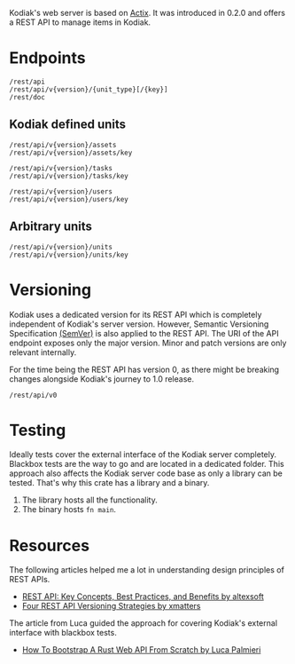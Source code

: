 Kodiak's web server is based on [Actix](https://actix.rs). It was introduced in 0.2.0 and offers a REST API to manage items in Kodiak.

# Endpoints

```
/rest/api
/rest/api/v{version}/{unit_type}[/{key}]
/rest/doc
```

## Kodiak defined units
```
/rest/api/v{version}/assets
/rest/api/v{version}/assets/key

/rest/api/v{version}/tasks
/rest/api/v{version}/tasks/key

/rest/api/v{version}/users
/rest/api/v{version}/users/key
```

## Arbitrary units
```
/rest/api/v{version}/units
/rest/api/v{version}/units/key
```

# Versioning

Kodiak uses a dedicated version for its REST API which is completely independent of Kodiak's server version.
However, Semantic Versioning Specification [(SemVer)](https://semver.org/) is also applied to the REST API. 
The URI of the API endpoint exposes only the major version. Minor and patch versions are only relevant internally.

For the time being the REST API has version 0, as there might be breaking changes alongside Kodiak's journey to 1.0 release.

```
/rest/api/v0
```

# Testing

Ideally tests cover the external interface of the Kodiak server completely. Blackbox tests are the way to go and are located in a dedicated folder. 
This approach also affects the Kodiak server code base as only a library can be tested. That's why this crate has a library and a binary.

1. The library hosts all the functionality.
2. The binary hosts ``fn main``.

# Resources

The following articles helped me a lot in understanding design principles of REST APIs.

* [REST API: Key Concepts, Best Practices, and Benefits by altexsoft](https://www.altexsoft.com/blog/rest-api-design/)
* [Four REST API Versioning Strategies by xmatters](https://www.xmatters.com/blog/blog-four-rest-api-versioning-strategies/)

The article from Luca guided the approach for covering Kodiak's external interface with blackbox tests.

* [How To Bootstrap A Rust Web API From Scratch by Luca Palmieri](https://www.lpalmieri.com/posts/2020-08-09-zero-to-production-3-how-to-bootstrap-a-new-rust-web-api-from-scratch/)
